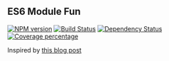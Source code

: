 ## ES6 Module Fun

[![NPM version][npm-image]][npm-url] [![Build Status][travis-image]][travis-url] [![Dependency Status][daviddm-image]][daviddm-url] [![Coverage percentage][coveralls-image]][coveralls-url]

Inspired by [this blog post](https://www.smashingmagazine.com/2016/02/writing-next-generation-reusable-javascript-modules/)

[npm-image]: https://badge.fury.io/js/clairex.svg
[npm-url]: https://npmjs.org/package/clairex
[travis-image]: https://travis-ci.org/claireparker/clairex.svg?branch=master
[travis-url]: https://travis-ci.org/claireparker/clairex
[daviddm-image]: https://david-dm.org/claireparker/clairex.svg?theme=shields.io
[daviddm-url]: https://david-dm.org/claireparker/clairex
[coveralls-image]: https://coveralls.io/repos/claireparker/clairex/badge.svg
[coveralls-url]: https://coveralls.io/r/claireparker/clairex

